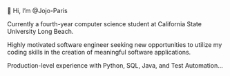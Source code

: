 👋 Hi, I’m @Jojo-Paris

Currently a fourth-year computer science student at California State University Long Beach. 

Highly motivated software engineer seeking new opportunities to utilize my coding skills in the creation of meaningful software applications.

Production-level experience with Python, SQL, Java, and Test Automation...
